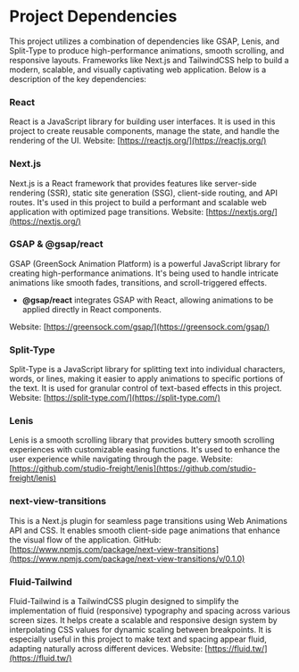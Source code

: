 # Project Dependencies 
This project utilizes a combination of dependencies like GSAP, Lenis, and Split-Type to produce high-performance animations, smooth scrolling, and responsive layouts. Frameworks like Next.js and TailwindCSS help to build a modern, scalable, and visually captivating web application. Below is a description of the key dependencies:
### **React**
React is a JavaScript library for building user interfaces. It is used in this project to create reusable components, manage the state, and handle the rendering of the UI.
Website: [https://reactjs.org/](https://reactjs.org/)
### **Next.js**
Next.js is a React framework that provides features like server-side rendering (SSR), static site generation (SSG), client-side routing, and API routes. It's used in this project to build a performant and scalable web application with optimized page transitions.
Website: [https://nextjs.org/](https://nextjs.org/)
### **GSAP** & **@gsap/react**
GSAP (GreenSock Animation Platform) is a powerful JavaScript library for creating high-performance animations. It's being used to handle intricate animations like smooth fades, transitions, and scroll-triggered effects.
- **@gsap/react** integrates GSAP with React, allowing animations to be applied directly in React components.

Website: [https://greensock.com/gsap/](https://greensock.com/gsap/)
### **Split-Type**
Split-Type is a JavaScript library for splitting text into individual characters, words, or lines, making it easier to apply animations to specific portions of the text. It is used for granular control of text-based effects in this project.
Website: [https://split-type.com/](https://split-type.com/)
### **Lenis**
Lenis is a smooth scrolling library that provides buttery smooth scrolling experiences with customizable easing functions. It's used to enhance the user experience while navigating through the page.
Website: [https://github.com/studio-freight/lenis](https://github.com/studio-freight/lenis)
### **next-view-transitions**
This is a Next.js plugin for seamless page transitions using Web Animations API and CSS. It enables smooth client-side page animations that enhance the visual flow of the application.
GitHub: [https://www.npmjs.com/package/next-view-transitions](https://www.npmjs.com/package/next-view-transitions/v/0.1.0)

### **Fluid-Tailwind**
Fluid-Tailwind is a TailwindCSS plugin designed to simplify the implementation of fluid (responsive) typography and spacing across various screen sizes. It helps create a scalable and responsive design system by interpolating CSS values for dynamic scaling between breakpoints.
It is especially useful in this project to make text and spacing appear fluid, adapting naturally across different devices.
Website: [https://fluid.tw/](https://fluid.tw/)
